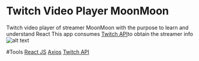 # Twitch Video Player MoonMoon
 Twitch video player of streamer MoonMoon with the purpose to learn and understand React
 This app consumes [Twitch API](https://dev.twitch.tv/docs/api/)to obtain the streamer info
![alt text](https://i.imgur.com/e73imQP.jpg)


#Tools
[React JS](https://reactjs.org/)
[Axios](https://github.com/axios/axios)
[Twitch API](https://dev.twitch.tv/docs/api/)

